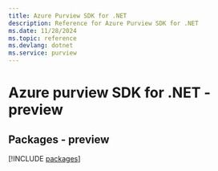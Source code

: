 ```yaml
---
title: Azure Purview SDK for .NET
description: Reference for Azure Purview SDK for .NET
ms.date: 11/28/2024
ms.topic: reference
ms.devlang: dotnet
ms.service: purview
---
```

# Azure purview SDK for .NET - preview
## Packages - preview
[!INCLUDE [packages](purview-index.md)]